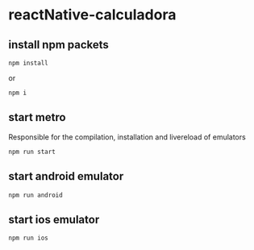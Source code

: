 # reactNative-calculadora

## install npm packets
``` 
npm install
```
or
```
npm i
```
## start metro
Responsible for the compilation, installation and livereload of emulators
``` 
npm run start
```

## start android emulator
``` 
npm run android 
```

## start ios emulator
``` 
npm run ios
```
